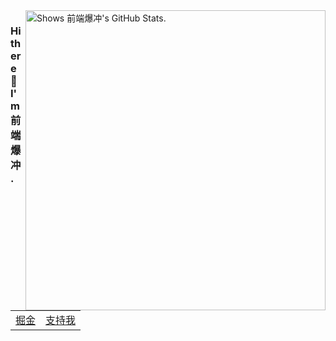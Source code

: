 <a href="https://github.com/pulls?q=author%3Abrenner8023">
  <picture>
    <source media="(prefers-color-scheme: dark)" srcset="https://github-stats.liuli.lol/api?username=brenner8023&theme=vue-dark&show_icons=true&include_all_commits=true&count_private=true">
    <img alt="Shows 前端爆冲's GitHub Stats." align="right" width="480px" src="https://github-stats.liuli.lol/api?username=brenner8023&theme=vue&show_icons=true&include_all_commits=true&count_private=true">
  </picture>
</a>

### Hi there 👋 I'm 前端爆冲.

<table>
  <tr>
    <td>
      <a href="https://juejin.cn/user/1996368846785128" target="_blank">
        掘金
      </a>
    </td>
    <td>
      <a href="https://afdian.net/a/vue666" target="_blank">
        支持我
      </a>
    </td>
  </tr>
</table>

<!--
**brenner8023/brenner8023** is a ✨ _special_ ✨ repository because its `README.md` (this file) appears on your GitHub profile.

Here are some ideas to get you started:

- 🔭 I’m currently working on ...
- 🌱 I’m currently learning ...
- 👯 I’m looking to collaborate on ...
- 🤔 I’m looking for help with ...
- 💬 Ask me about ...
- 📫 How to reach me: ...
- 😄 Pronouns: ...
- ⚡ Fun fact: ...
-->
